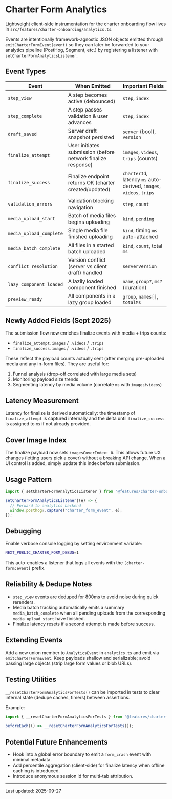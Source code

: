 # Charter Form Analytics

Lightweight client-side instrumentation for the charter onboarding flow lives in `src/features/charter-onboarding/analytics.ts`.

Events are intentionally framework-agnostic JSON objects emitted through `emitCharterFormEvent(event)` so they can later be forwarded to your analytics pipeline (PostHog, Segment, etc.) by registering a listener with `setCharterFormAnalyticsListener`.

## Event Types

| Event                   | When Emitted                                                 | Important Fields                                                    |
| ----------------------- | ------------------------------------------------------------ | ------------------------------------------------------------------- |
| `step_view`             | A step becomes active (debounced)                            | `step`, `index`                                                     |
| `step_complete`         | A step passes validation & user advances                     | `step`, `index`                                                     |
| `draft_saved`           | Server draft snapshot persisted                              | `server` (bool), `version`                                          |
| `finalize_attempt`      | User initiates submission (before network finalize response) | `images`, `videos`, `trips` (counts)                                |
| `finalize_success`      | Finalize endpoint returns OK (charter created/updated)       | `charterId`, latency `ms` auto-derived, `images`, `videos`, `trips` |
| `validation_errors`     | Validation blocking navigation                               | `step`, `count`                                                     |
| `media_upload_start`    | Batch of media files begins uploading                        | `kind`, `pending`                                                   |
| `media_upload_complete` | Single media file finished uploading                         | `kind`, timing `ms` auto-attached                                   |
| `media_batch_complete`  | All files in a started batch uploaded                        | `kind`, `count`, total `ms`                                         |
| `conflict_resolution`   | Version conflict (server vs client draft) handled            | `serverVersion`                                                     |
| `lazy_component_loaded` | A lazily loaded component finished                           | `name`, `group?`, `ms?` (duration)                                  |
| `preview_ready`         | All components in a lazy group loaded                        | `group`, `names[]`, `totalMs`                                       |

## Newly Added Fields (Sept 2025)

The submission flow now enriches finalize events with media + trips counts:

- `finalize_attempt.images` / `.videos` / `.trips`
- `finalize_success.images` / `.videos` / `.trips`

These reflect the payload counts actually sent (after merging pre-uploaded media and any in-form files). They are useful for:

1. Funnel analysis (drop-off correlated with large media sets)
2. Monitoring payload size trends
3. Segmenting latency by media volume (correlate `ms` with `images`/`videos`)

## Latency Measurement

Latency for finalize is derived automatically: the timestamp of `finalize_attempt` is captured internally and the delta until `finalize_success` is assigned to `ms` if not already provided.

## Cover Image Index

The finalize payload now sets `imagesCoverIndex: 0`. This allows future UX changes (letting users pick a cover) without a breaking API change. When a UI control is added, simply update this index before submission.

## Usage Pattern

```ts
import { setCharterFormAnalyticsListener } from "@features/charter-onboarding/analytics";

setCharterFormAnalyticsListener((e) => {
  // Forward to analytics backend
  window.posthog?.capture("charter_form_event", e);
});
```

## Debugging

Enable verbose console logging by setting environment variable:

```bash
NEXT_PUBLIC_CHARTER_FORM_DEBUG=1
```

This auto-enables a listener that logs all events with the `[charter-form:event]` prefix.

## Reliability & Dedupe Notes

- `step_view` events are deduped for 800ms to avoid noise during quick rerenders.
- Media batch tracking automatically emits a summary `media_batch_complete` when all pending uploads from the corresponding `media_upload_start` have finished.
- Finalize latency resets if a second attempt is made before success.

## Extending Events

Add a new union member to `AnalyticsEvent` in `analytics.ts` and emit via `emitCharterFormEvent`. Keep payloads shallow and serializable; avoid passing large objects (strip large form values or blob URLs).

## Testing Utilities

`__resetCharterFormAnalyticsForTests()` can be imported in tests to clear internal state (dedupe caches, timers) between assertions.

Example:

```ts
import { __resetCharterFormAnalyticsForTests } from "@features/charter-onboarding/analytics";

beforeEach(() => __resetCharterFormAnalyticsForTests());
```

## Potential Future Enhancements

- Hook into a global error boundary to emit a `form_crash` event with minimal metadata.
- Add percentile aggregation (client-side) for finalize latency when offline caching is introduced.
- Introduce anonymous session id for multi-tab attribution.

---

Last updated: 2025-09-27
